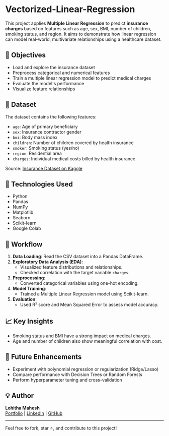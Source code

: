 # Vectorized-Linear-Regression


This project applies **Multiple Linear Regression** to predict **insurance charges** based on features such as age, sex, BMI, number of children, smoking status, and region. It aims to demonstrate how linear regression can model real-world, multivariate relationships using a healthcare dataset.

## 📌 Objectives

- Load and explore the insurance dataset
- Preprocess categorical and numerical features
- Train a multiple linear regression model to predict medical charges
- Evaluate the model's performance
- Visualize feature relationships

## 📂 Dataset

The dataset contains the following features:
- `age`: Age of primary beneficiary
- `sex`: Insurance contractor gender
- `bmi`: Body mass index
- `children`: Number of children covered by health insurance
- `smoker`: Smoking status (yes/no)
- `region`: Residential area
- `charges`: Individual medical costs billed by health insurance

Source: [Insurance Dataset on Kaggle](https://www.kaggle.com/datasets/mirichoi0218/insurance)

## 🧰 Technologies Used

- Python
- Pandas
- NumPy
- Matplotlib
- Seaborn
- Scikit-learn
- Google Colab

## 🧠 Workflow

1. **Data Loading**: Read the CSV dataset into a Pandas DataFrame.
2. **Exploratory Data Analysis (EDA)**:
   - Visualized feature distributions and relationships.
   - Checked correlation with the target variable `charges`.
3. **Preprocessing**:
   - Converted categorical variables using one-hot encoding.
4. **Model Training**:
   - Trained a Multiple Linear Regression model using Scikit-learn.
5. **Evaluation**:
   - Used R² score and Mean Squared Error to assess model accuracy.

## 📈 Key Insights

- Smoking status and BMI have a strong impact on medical charges.
- Age and number of children also show meaningful correlation with cost.

## 🚀 Future Enhancements

- Experiment with polynomial regression or regularization (Ridge/Lasso)
- Compare performance with Decision Trees or Random Forests
- Perform hyperparameter tuning and cross-validation

## 💡 Author

**Lohitha Mahesh**  
[Portfolio](https://www.lohitha.org/) | [LinkedIn](https://www.linkedin.com/in/lohithamahesh/) | [GitHub](https://github.com/lohitha-17)

---

Feel free to fork, star ⭐, and contribute to this project!
